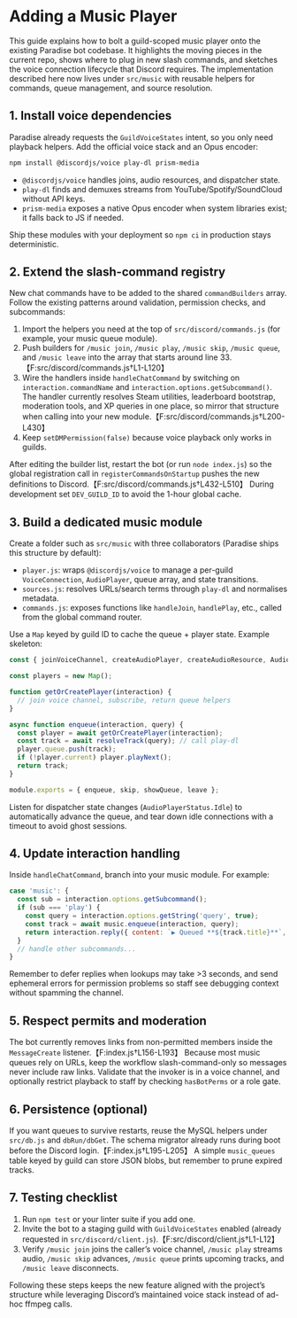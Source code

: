 # Adding a Music Player

This guide explains how to bolt a guild-scoped music player onto the existing Paradise bot codebase. It highlights the moving pieces in the current repo, shows where to plug in new slash commands, and sketches the voice connection lifecycle that Discord requires. The implementation described here now lives under `src/music` with reusable helpers for commands, queue management, and source resolution.

## 1. Install voice dependencies

Paradise already requests the `GuildVoiceStates` intent, so you only need playback helpers. Add the official voice stack and an Opus encoder:

```bash
npm install @discordjs/voice play-dl prism-media
```

- `@discordjs/voice` handles joins, audio resources, and dispatcher state.
- `play-dl` finds and demuxes streams from YouTube/Spotify/SoundCloud without API keys.
- `prism-media` exposes a native Opus encoder when system libraries exist; it falls back to JS if needed.

Ship these modules with your deployment so `npm ci` in production stays deterministic.

## 2. Extend the slash-command registry

New chat commands have to be added to the shared `commandBuilders` array. Follow the existing patterns around validation, permission checks, and subcommands:

1. Import the helpers you need at the top of `src/discord/commands.js` (for example, your music queue module).
2. Push builders for `/music join`, `/music play`, `/music skip`, `/music queue`, and `/music leave` into the array that starts around line 33.【F:src/discord/commands.js†L1-L120】
3. Wire the handlers inside `handleChatCommand` by switching on `interaction.commandName` and `interaction.options.getSubcommand()`. The handler currently resolves Steam utilities, leaderboard bootstrap, moderation tools, and XP queries in one place, so mirror that structure when calling into your new module.【F:src/discord/commands.js†L200-L430】
4. Keep `setDMPermission(false)` because voice playback only works in guilds.

After editing the builder list, restart the bot (or run `node index.js`) so the global registration call in `registerCommandsOnStartup` pushes the new definitions to Discord.【F:src/discord/commands.js†L432-L510】 During development set `DEV_GUILD_ID` to avoid the 1-hour global cache.

## 3. Build a dedicated music module

Create a folder such as `src/music` with three collaborators (Paradise ships this structure by default):

- `player.js`: wraps `@discordjs/voice` to manage a per-guild `VoiceConnection`, `AudioPlayer`, queue array, and state transitions.
- `sources.js`: resolves URLs/search terms through `play-dl` and normalises metadata.
- `commands.js`: exposes functions like `handleJoin`, `handlePlay`, etc., called from the global command router.

Use a `Map` keyed by guild ID to cache the queue + player state. Example skeleton:

```js
const { joinVoiceChannel, createAudioPlayer, createAudioResource, AudioPlayerStatus, entersState, VoiceConnectionStatus } = require('@discordjs/voice');

const players = new Map();

function getOrCreatePlayer(interaction) {
  // join voice channel, subscribe, return queue helpers
}

async function enqueue(interaction, query) {
  const player = await getOrCreatePlayer(interaction);
  const track = await resolveTrack(query); // call play-dl
  player.queue.push(track);
  if (!player.current) player.playNext();
  return track;
}

module.exports = { enqueue, skip, showQueue, leave };
```

Listen for dispatcher state changes (`AudioPlayerStatus.Idle`) to automatically advance the queue, and tear down idle connections with a timeout to avoid ghost sessions.

## 4. Update interaction handling

Inside `handleChatCommand`, branch into your music module. For example:

```js
case 'music': {
  const sub = interaction.options.getSubcommand();
  if (sub === 'play') {
    const query = interaction.options.getString('query', true);
    const track = await music.enqueue(interaction, query);
    return interaction.reply({ content: `▶️ Queued **${track.title}**`, ephemeral: false });
  }
  // handle other subcommands...
}
```

Remember to defer replies when lookups may take >3 seconds, and send ephemeral errors for permission problems so staff see debugging context without spamming the channel.

## 5. Respect permits and moderation

The bot currently removes links from non-permitted members inside the `MessageCreate` listener.【F:index.js†L156-L193】 Because most music queues rely on URLs, keep the workflow slash-command-only so messages never include raw links. Validate that the invoker is in a voice channel, and optionally restrict playback to staff by checking `hasBotPerms` or a role gate.

## 6. Persistence (optional)

If you want queues to survive restarts, reuse the MySQL helpers under `src/db.js` and `dbRun/dbGet`. The schema migrator already runs during boot before the Discord login.【F:index.js†L195-L205】 A simple `music_queues` table keyed by guild can store JSON blobs, but remember to prune expired tracks.

## 7. Testing checklist

1. Run `npm test` or your linter suite if you add one.
2. Invite the bot to a staging guild with `GuildVoiceStates` enabled (already requested in `src/discord/client.js`).【F:src/discord/client.js†L1-L12】
3. Verify `/music join` joins the caller’s voice channel, `/music play` streams audio, `/music skip` advances, `/music queue` prints upcoming tracks, and `/music leave` disconnects.

Following these steps keeps the new feature aligned with the project’s structure while leveraging Discord’s maintained voice stack instead of ad-hoc ffmpeg calls.
